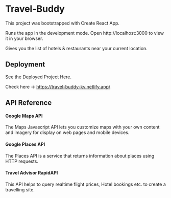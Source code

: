 # Travel-Buddy

This project was bootstrapped with Create React App. 

Runs the app in the development mode.
Open http://localhost:3000 to view it in your browser.

Gives you the list of hotels & restaurants near your current location.

## Deployment

See the Deployed Project Here.

Check here -> https://travel-buddy-kv.netlify.app/


## API Reference

#### Google Maps API
The Maps Javascript API lets you customize maps with your own content and imagery for display on web pages and mobile devices.

#### Google Places API
The Places API is a service that returns information about places using HTTP requests.

#### Travel Advisor RapidAPI

This API helps to query realtime flight prices, Hotel bookings etc. to create a travelling site.
